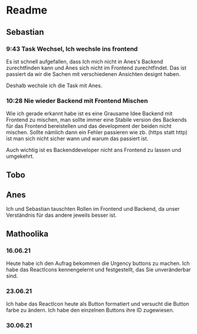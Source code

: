 # Readme

## Sebastian

### 9:43 Task Wechsel, Ich wechsle ins frontend

Es ist schnell aufgefallen, dass Ich mich nicht in Anes's Backend zurechtfinden kann und Anes sich nicht im Frontend zurechtfindet.
Das ist passiert da wir die Sachen mit verschiedenen Ansichten designt haben.

Deshalb wechsle ich die Task mit Anes.

### 10:28 Nie wieder Backend mit Frontend Mischen

Wie ich gerade erkannt habe ist es eine Grausame Idee Backend mit Frontend zu mischen, man sollte immer eine Stabile version des Backends für das Frontend bereistellen und das development der beiden nicht mischen. Sollte nämlich dann ein Fehler passieren wie zb. (https statt http) ist man sich nicht sicher wann und warum das passiert ist. 

Auch wichtig ist es Backenddeveloper nicht ans Frontend zu lassen und umgekehrt.

## Tobo

## Anes
Ich und Sebastian tauschten Rollen im Frontend und Backend, da unser Verständnis für das andere jeweils besser ist.

## Mathoolika
### 16.06.21
Heute habe ich den Aufrag bekommen die Urgency buttons zu machen.
Ich habe das ReactIcons kennengelernt und festgestellt, das Sie unveränderbar sind. 
### 23.06.21
Ich habe das ReactIcon heute als Button formatiert und versucht die Button farbe zu ändern. Ich habe den einzelnen Buttons ihre ID zugewiesen.
### 30.06.21
